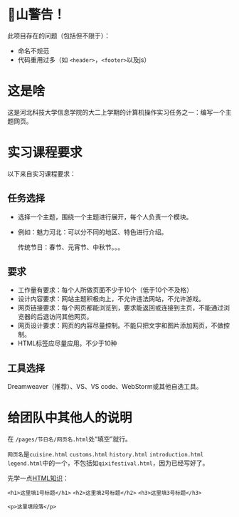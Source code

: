 # 💩山警告！
此项目存在的问题（包括但不限于）：
* 命名不规范
* 代码重用过多（如 `<header>`，`<footer>`以及js）
# 这是啥
这是河北科技大学信息学院的大二上学期的计算机操作实习任务之一：编写一个主题网页。

# 实习课程要求
以下来自实习课程要求：
## 任务选择
* 选择一个主题，围绕一个主题进行展开，每个人负责一个模块。
* 例如：魅力河北：可以分不同的地区、特色进行介绍。

	 传统节日：春节、元宵节、中秋节。。。

## 要求
* 工作量有要求：每个人所做页面不少于10个（低于10个不及格）
* 设计内容要求：网站主题积极向上，不允许违法网站，不允许游戏。
* 网页链接要求：每个网页都能浏览到，要求能返回或连接到主页，不能通过浏览器的后退访问其他网页。
* 网页设计要求：网页的内容尽量控制。不能只把文字和图片添加网页，不做控制。
* HTML标签应尽量应用。不少于10种

## 工具选择
Dreamweaver（推荐）、VS、VS code、WebStorm或其他自选工具。

# 给团队中其他人的说明
在 `/pages/节日名/网页名.html`处“填空”就行。

`网页名`是`cuisine.html` `customs.html` `history.html` `introduction.html` `legend.html`中的一个，不包括如`qixifestival.html`，因为已经写好了。

先学一点[HTML知识](https://www.runoob.com/html/html-basic.html)：

`<h1>这里填1号标题</h1>`
`<h2>这里填2号标题</h2>`
`<h3>这里填3号标题</h3>`

`<p>这里填段落</p>`